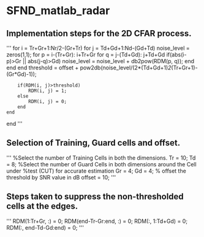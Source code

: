 # SFND_matlab_radar

## Implementation steps for the 2D CFAR process.
'''
for i = Tr+Gr+1:Nr/2-(Gr+Tr)
    for j = Td+Gd+1:Nd-(Gd+Td)
        noise_level = zeros(1,1);
        for p = i-(Tr+Gr): i+Tr+Gr
            for q = j-(Td+Gd): j+Td+Gd
                if(abs(i-p)>Gr || abs(j-q)>Gd)
                    noise_level = noise_level + db2pow(RDM(p, q));
                end
            end
        end
        threshold = offset + pow2db(noise_level/(2*(Td+Gd+1)*2*(Tr+Gr+1)-(Gr*Gd)-1));
        
        if(RDM(i, j)>threshold)
            RDM(i, j) = 1;
        else
            RDM(i, j) = 0;
        end
    end
end
'''

## Selection of Training, Guard cells and offset. 
'''
%Select the number of Training Cells in both the dimensions.
Tr = 10;
Td = 8;
%Select the number of Guard Cells in both dimensions around the Cell under 
%test (CUT) for accurate estimation
Gr = 4;
Gd = 4;
% offset the threshold by SNR value in dB
offset = 10;
'''

## Steps taken to suppress the non-thresholded cells at the edges.
'''
RDM(1:Tr+Gr, :) = 0;
RDM(end-Tr-Gr:end, :) = 0;
RDM(:, 1:Td+Gd) = 0;
RDM(:, end-Td-Gd:end) = 0;
'''
